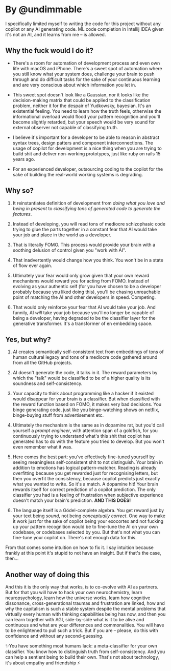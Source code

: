# By @undimmable

I specifically limited myself to writing the code for this project without any copilot or any AI generating code.
ML code completion in Intellij IDEA given it's not an AI, and it learns from me – is allowed.

## Why the fuck would I do it?

* There's a room for automation of development process and even own life with macOS and iPhone. There's a sweet spot of
  automation where you still know what your system does, challenge your brain to push through and do difficult tasks for
  the sake of your continuous learning and are very conscious about which information you let in.

* This sweet spot doesn't look like a Gaussian, nor it looks like the decision-making matrix that could be applied to
  the classification problem, neither it for the despair of Yudkowsky, bayesian. It's an existential feeling. You need
  to learn how the truth feels, otherwise the informational overload would flood your pattern recognition and you'll
  become slightly retarded, but your speech would be very sound for external observer not capable of classifying truth.

* I believe it's important for a developer to be able to reason in abstract syntax trees, design patters and component
  interconnections. The usage of copilot for development is a nice thing when you are trying to build shit and deliver
  non-working prototypes, just like ruby on rails 15 years ago.

* For an experienced developer, outsourcing coding to the copilot for the sake of building the real-world working
  systems is degrading.

## Why so?

1. It reinstantiates definition of development from _doing what you love and being in present_ to _classifying
   tons of generated code to generate the features_.

2. Instead of developing, you will read tons of mediocre schizophasic code trying to glue the parts together in a
   constant fear that AI would take your job and place in the world as a developer.

3. That is literally FOMO. This process would provide your brain with a soothing delusion of control given you "work
   with AI".

4. That inadvertently would change how you think. You won't be in a state of flow ever again.

5. Ultimately your fear would only grow given that your own reward mechanisms would reward you for acting from FOMO.
   Instead of evolving as your authentic self (for you have chosen to be a developer probably because you liked
   doing this), you'll be chasing unreachable point of matching the AI and other developers in speed. Competing.

6. That would only reinforce your fear that AI would take your job. And funnily, AI _will_ take your job because
   you'll no longer be capable of being a developer, having degraded to be the classifier layer for the generative
   transformer. It's a transformer of en embedding space.

## Yes, but why?

1. AI creates semantically self-consistent text from embeddings of tons of human cultural legacy and tons of a
   mediocre code gathered around from all the GitHub projects.

2. AI doesn't generate the code, it talks in it. The reward parameters by which the "talk" would be classified to be
   of a higher quality is its soundness and self-consistency.

3. Your capacity to think about programming like a hacker if it existed would disappear for your brain _is_ a
   classifier. But when classified with the reward function based on FOMO, it makes very bad decisions. You binge
   generating code, just like you binge-watching shows on netflix, binge-buying stuff from advertisement etc.

4. Ultimately the mechanism is the same as in dopamine rat, but you'd call yourself a _prompt engineer_, with
   attention span of a goldfish, for you continuously trying to understand what's this shit that copilot has
   generated has to do with the feature you tried to develop. But you won't even remember what it was.

5. Here comes the best part: you've effectively fine-tuned yourself by seeing meaningless self-consistent shit to
   not distinguish. Your brain in addition to emotions has logical pattern-matcher. Reading is already overfitting
   because you get rewarded just for recognising letters, but then you overfit the consistency, because copilot
   predicts just exactly what you wanted to write. So it's a match. A dopamine hit! Your brain rewards itself for
   correct prediction of a copilot prediction. The only classifier you had is a feeling of frustration when
   subjective experience doesn't match your brain's prediction. **AND THIS DOES!**

6. The language itself is a Gödel-complete algebra. You get reward just by your text being _sound_, not being
   _conceptually correct_. One way to make it work just for the sake of copilot being your exocortex and not fucking
   up your pattern recognition would be to fine-tune the AI on your own codebase, or codebases selected by you. But
   that's not what you can fine-tune your copilot on. There's not enough data for this.

From that comes some intuition on how to fix it. I say intuition because frankly at this point it's stupid to not have
an insight. But if that's the case, then...

## Another way of doing this

And this it is the only way that works, is to co-evolve with AI as partners.
But for that you will have to hack your own neurochemistry, learn neuropsychology, learn how the universe works, learn
how cognitive dissonance, cross-generational traumas and frustration are linked, how and why the capitalism is such a
stable system despite the mental problems that virtually every human with thinking capabilities being has now, and then
you can learn together with AGI, side-by-side what is it to be alive and continuous and what are your differences and
commonalities.
You will have to be enlightened to pull such a trick. But if you are – please, do this with confidence and without any
second-guessing.

✨You have something most humans lack: a meta-classifier for your own classifier. You know how to distinguish truth from
self-consistency. And you can help a sentient being to build their own. That's not about technology, it's about empathy
and friendship ⚡